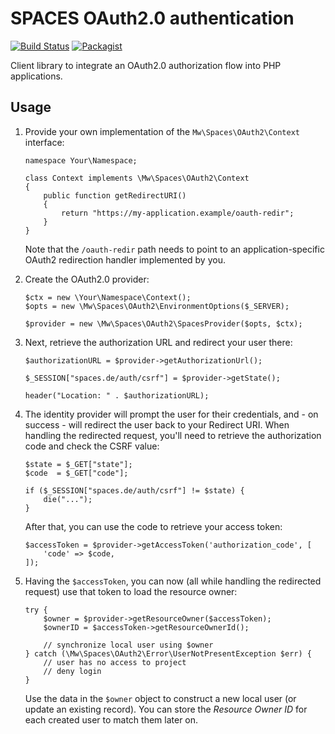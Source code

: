 # SPACES OAuth2.0 authentication

[![Build Status](https://travis-ci.org/mittwald/spaces-auth.svg?branch=master)](https://travis-ci.org/mittwald/spaces-auth)
[![Packagist](https://img.shields.io/packagist/v/spaces/oauth2-client.svg)](https://packagist.org/packages/spaces/oauth2-client)

Client library to integrate an OAuth2.0 authorization flow into PHP
applications.

## Usage

1.  Provide your own implementation of the `Mw\Spaces\OAuth2\Context`
    interface:

        namespace Your\Namespace;
        
        class Context implements \Mw\Spaces\OAuth2\Context
        {
            public function getRedirectURI()
            {
                return "https://my-application.example/oauth-redir";
            }        
        }
        
    Note that the `/oauth-redir` path needs to point to an
    application-specific OAuth2 redirection handler implemented by
    you.

1.  Create the OAuth2.0 provider:

        $ctx = new \Your\Namespace\Context();
        $opts = new \Mw\Spaces\OAuth2\EnvironmentOptions($_SERVER);
        
        $provider = new \Mw\Spaces\OAuth2\SpacesProvider($opts, $ctx); 

1.  Next, retrieve the authorization URL and redirect your user there:

        $authorizationURL = $provider->getAuthorizationUrl();

        $_SESSION["spaces.de/auth/csrf"] = $provider->getState();

        header("Location: " . $authorizationURL);
        
1.  The identity provider will prompt the user for their credentials,
    and - on success - will redirect the user back to your
    Redirect URI. When handling the redirected request, you'll need
    to retrieve the authorization code and check the CSRF value:
    
        $state = $_GET["state"];
        $code  = $_GET["code"];
        
        if ($_SESSION["spaces.de/auth/csrf"] != $state) {
            die("...");
        }
        
    After that, you can use the code to retrieve your access token:
    
        $accessToken = $provider->getAccessToken('authorization_code', [
            'code' => $code,
        ]);

1.  Having the `$accessToken`, you can now (all while handling the
    redirected request) use that token to load the resource owner:
    
        try {
            $owner = $provider->getResourceOwner($accessToken);
            $ownerID = $accessToken->getResourceOwnerId();
            
            // synchronize local user using $owner
        } catch (\Mw\Spaces\OAuth2\Error\UserNotPresentException $err) {
            // user has no access to project
            // deny login
        }
    
    Use the data in the `$owner` object to construct a new local user
    (or update an existing record). You can store the _Resource Owner
    ID_ for each created user to match them later on. 
